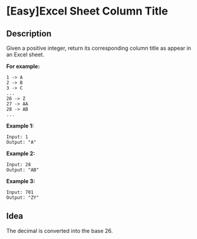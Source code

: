 [Easy]Excel Sheet Column Title
===

## Description
Given a positive integer, return its corresponding column title as appear in an Excel sheet.

**For example:**

    1 -> A
    2 -> B
    3 -> C
    ...
    26 -> Z
    27 -> AA
    28 -> AB 
    ...

**Example 1:**

    Input: 1
    Output: "A"

**Example 2:**

    Input: 28
    Output: "AB"

**Example 3:**

    Input: 701
    Output: "ZY"

## Idea
The decimal is converted into the base 26.
